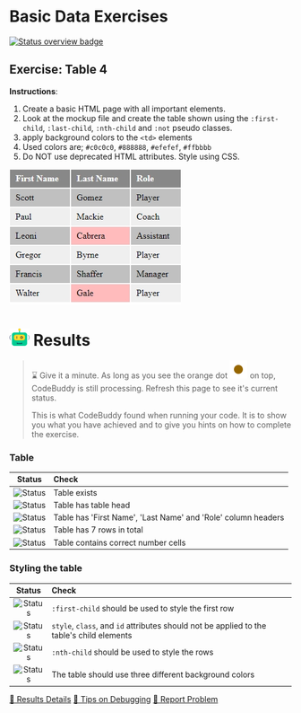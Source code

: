 # Basic Data Exercises
[![Status overview badge](../../blob/badges/.github/badges/main/badge.svg)](#-results)


## Exercise: Table 4

**Instructions**:

1.  Create a basic HTML page with all important elements.
2.  Look at the mockup file and create the table shown using the `:first-child`, `:last-child`, `:nth-child` and `:not` pseudo classes.
3.  apply background colors to the `<td>` elements
3.  Used colors are; `#c0c0c0`, `#888888`, `#efefef`, `#ffbbbb`
3.  Do NOT use deprecated HTML attributes. Style using CSS.

![mockup-image](image/mockup.jpg)

[//]: # (autograding info start)
# <img src="https://github.com/DCI-EdTech/autograding-setup/raw/main/assets/bot-large.svg" alt="" data-canonical-src="https://github.com/DCI-EdTech/autograding-setup/raw/main/assets/bot-large.svg" height="31" /> Results
> ⌛ Give it a minute. As long as you see the orange dot ![processing](https://raw.githubusercontent.com/DCI-EdTech/autograding-setup/main/assets/processing.svg) on top, CodeBuddy is still processing. Refresh this page to see it's current status.
>
> This is what CodeBuddy found when running your code. It is to show you what you have achieved and to give you hints on how to complete the exercise.


### Table

|                 Status                  | Check                                                                                    |
| :-------------------------------------: | :--------------------------------------------------------------------------------------- |
| ![Status](../../blob/badges/.github/badges/main/status0.svg) | Table exists |
| ![Status](../../blob/badges/.github/badges/main/status1.svg) | Table has table head |
| ![Status](../../blob/badges/.github/badges/main/status2.svg) | Table has 'First Name', 'Last Name' and 'Role' column headers |
| ![Status](../../blob/badges/.github/badges/main/status3.svg) | Table has 7 rows in total |
| ![Status](../../blob/badges/.github/badges/main/status4.svg) | Table contains correct number cells |

### Styling the table

|                 Status                  | Check                                                                                    |
| :-------------------------------------: | :--------------------------------------------------------------------------------------- |
| ![Status](../../blob/badges/.github/badges/main/status5.svg) | `:first-child` should be used to style the first row |
| ![Status](../../blob/badges/.github/badges/main/status6.svg) | `style`, `class`, and `id` attributes should not be applied to the table's child elements |
| ![Status](../../blob/badges/.github/badges/main/status7.svg) | `:nth-child` should be used to style the rows |
| ![Status](../../blob/badges/.github/badges/main/status8.svg) | The table should use three different background colors |



[🔬 Results Details](../../actions)
[🐞 Tips on Debugging](https://github.com/DCI-EdTech/autograding-setup/wiki/How-to-work-with-CodeBuddy)
[📢 Report Problem](https://docs.google.com/forms/d/e/1FAIpQLSfS8wPh6bCMTLF2wmjiE5_UhPiOEnubEwwPLN_M8zTCjx5qbg/viewform?usp=pp_url&entry.652569746=UIB-data-tablestripes)


[//]: # (autograding info end)